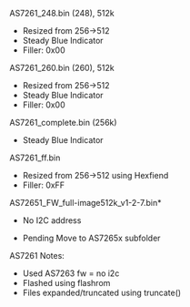 AS7261_248.bin (248), 512k
- Resized from 256->512
- Steady Blue Indicator
- Filler: 0x00

AS7261_260.bin (260), 512k
- Resized from 256->512
- Steady Blue Indicator
- Filler: 0x00

AS7261_complete.bin (256k)
- Steady Blue Indicator

AS7261_ff.bin
- Resized from 256->512 using Hexfiend
- Filler: 0xFF

AS72651_FW_full-image512k_v1-2-7.bin*
- No I2C address
* Pending Move to AS7265x subfolder

AS7261 Notes:
- Used AS7263 fw = no i2c
- Flashed using flashrom
- Files expanded/truncated using truncate()
